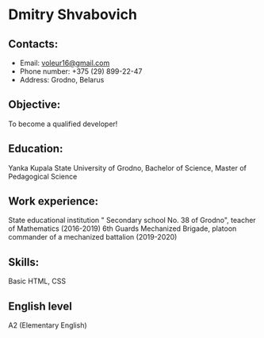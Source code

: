 # Dmitry Shvabovich

## Contacts:
* Email: voleur16@gmail.com
* Phone number: +375 (29) 899-22-47
* Address: Grodno, Belarus

## Objective:
To become a qualified developer!

## Education:
Yanka Kupala State University of Grodno, Bachelor of Science, Master of Pedagogical Science

## Work experience:
State educational institution " Secondary school No. 38 of Grodno", teacher of Mathematics (2016-2019)
6th Guards Mechanized Brigade, platoon commander of a mechanized battalion (2019-2020)

## Skills:
Basic HTML, CSS

## English level
A2 (Elementary English)